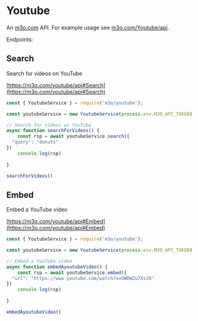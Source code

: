 # Youtube

An [m3o.com](https://m3o.com) API. For example usage see [m3o.com/Youtube/api](https://m3o.com/Youtube/api).

Endpoints:

## Search

Search for videos on YouTube


[https://m3o.com/youtube/api#Search](https://m3o.com/youtube/api#Search)

```js
const { YoutubeService } = require('m3o/youtube');

const youtubeService = new YoutubeService(process.env.M3O_API_TOKEN)

// Search for videos on YouTube
async function searchForVideos() {
	const rsp = await youtubeService.search({
  "query": "donuts"
})
	console.log(rsp)
	
}

searchForVideos()
```
## Embed

Embed a YouTube video


[https://m3o.com/youtube/api#Embed](https://m3o.com/youtube/api#Embed)

```js
const { YoutubeService } = require('m3o/youtube');

const youtubeService = new YoutubeService(process.env.M3O_API_TOKEN)

// Embed a YouTube video
async function embedAyoutubeVideo() {
	const rsp = await youtubeService.embed({
  "url": "https://www.youtube.com/watch?v=GWRWZu7XsJ0"
})
	console.log(rsp)
	
}

embedAyoutubeVideo()
```
